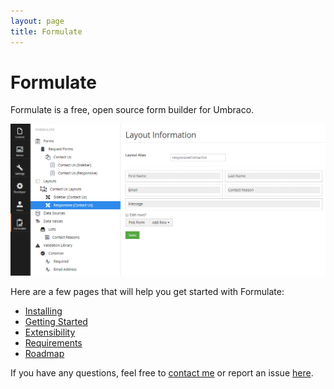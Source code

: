 ```yaml
---
layout: page
title: Formulate
---
```


# Formulate
Formulate is a free, open source form builder for Umbraco.

![Formulate](/images/formulate.png)

Here are a few pages that will help you get started with Formulate:

* [Installing](/installing)
* [Getting Started](/getting-started)
* [Extensibility](/extensibility)
* [Requirements](/requirements)
* [Roadmap](/roadmap)

If you have any questions, feel free to [contact me](http://www.nicholaswestby.com/contact/) or report an issue [here](https://github.com/rhythmagency/formulate/issues).